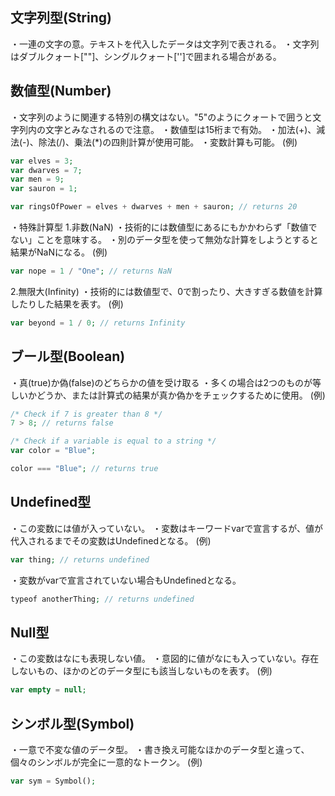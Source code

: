 ## 文字列型(String)
 ・一連の文字の意。テキストを代入したデータは文字列で表される。
 ・文字列はダブルクォート[""]、シングルクォート['']で囲まれる場合がある。

## 数値型(Number)
・文字列のように関連する特別の構文はない。"5"のようにクォートで囲うと文字列内の文字とみなされるので注意。
・数値型は15桁まで有効。
・加法(+)、減法(-)、除法(/)、乗法(*)の四則計算が使用可能。
・変数計算も可能。
(例)
```php
var elves = 3;
var dwarves = 7;
var men = 9;
var sauron = 1;

var ringsOfPower = elves + dwarves + men + sauron; // returns 20
```

・特殊計算型
1.非数(NaN)
・技術的には数値型にあるにもかかわらず「数値でない」ことを意味する。
・別のデータ型を使って無効な計算をしようとすると結果がNaNになる。
(例)
```php
var nope = 1 / "One"; // returns NaN
```

2.無限大(Infinity)
・技術的には数値型で、0で割ったり、大きすぎる数値を計算したりした結果を表す。
(例)
```php
var beyond = 1 / 0; // returns Infinity
```
## ブール型(Boolean)
・真(true)か偽(false)のどちらかの値を受け取る
・多くの場合は2つのものが等しいかどうか、または計算式の結果が真か偽かをチェックするために使用。
(例)
```php
/* Check if 7 is greater than 8 */
7 > 8; // returns false

/* Check if a variable is equal to a string */
var color = "Blue";

color === "Blue"; // returns true
```

## Undefined型
・この変数には値が入っていない。
・変数はキーワードvarで宣言するが、値が代入されるまでその変数はUndefinedとなる。
(例)
```php
var thing; // returns undefined
```
・変数がvarで宣言されていない場合もUndefinedとなる。
```php
typeof anotherThing; // returns undefined
```

## Null型
・この変数はなにも表現しない値。
・意図的に値がなにも入っていない。存在しないもの、ほかのどのデータ型にも該当しないものを表す。
(例)
```php
var empty = null;
```

## シンボル型(Symbol)
・一意で不変な値のデータ型。
・書き換え可能なほかのデータ型と違って、個々のシンボルが完全に一意的なトークン。
(例)
```php
var sym = Symbol();
```
